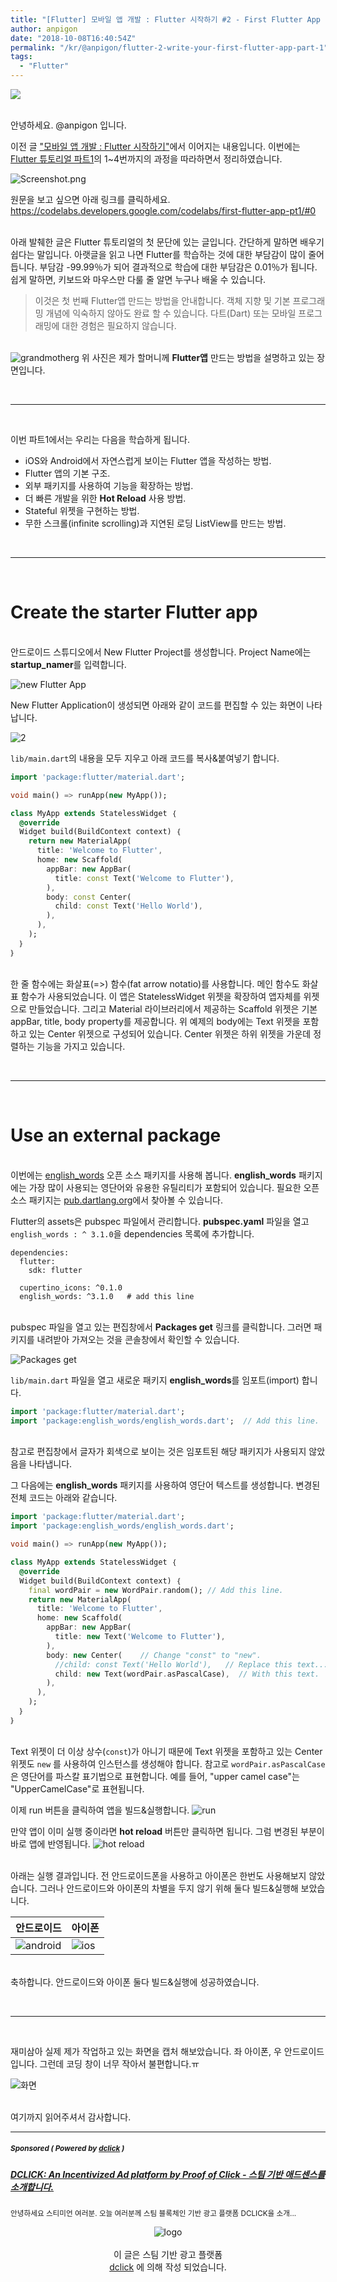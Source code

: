 ```yaml
---
title: "[Flutter] 모바일 앱 개발 : Flutter 시작하기 #2 - First Flutter App (1)"
author: anpigon
date: "2018-10-08T16:40:54Z"
permalink: "/kr/@anpigon/flutter-2-write-your-first-flutter-app-part-1"
tags:
  - "Flutter"
---
```

![](https://imgur.com/zPHGPmb.png)

<br>안녕하세요. @anpigon 입니다.

이전 글 ["모바일 앱 개발 : Flutter 시작하기"](https://steemit.com/dclick/@anpigon/-flutter--1538895504796)에서 이어지는 내용입니다. 이번에는 [Flutter 튜토리얼 파트1](https://codelabs.developers.google.com/codelabs/first-flutter-app-pt1/#0)의 1~4번까지의 과정을 따라하면서 정리하였습니다.

![Screenshot.png](https://files.steempeak.com/file/steempeak/anpigon/9pC0WxLR-Screenshot.png)

원문을 보고 싶으면 아래 링크를 클릭하세요.
https://codelabs.developers.google.com/codelabs/first-flutter-app-pt1/#0

<br>아래 발췌한 글은 Flutter 튜토리얼의 첫 문단에 있는 글입니다. 간단하게 말하면 배우기 쉽다는 말입니다. 아랫글을 읽고 나면 Flutter를 학습하는 것에 대한 부담감이 많이 줄어듭니다. 부담감 -99.99％가 되어 결과적으로 학습에 대한 부담감은 0.01％가 됩니다. 쉽게 말하면, 키보드와 마우스만 다룰 줄 알면 누구나 배울 수 있습니다.

> 이것은 첫 번째 Flutter앱 만드는 방법을 안내합니다. 객체 지향 및 기본 프로그래밍 개념에 익숙하지 않아도 완료 할 수 있습니다. 다트(Dart) 또는 모바일 프로그래밍에 대한 경험은 필요하지 않습니다.

<br>![grandmotherg](https://files.steempeak.com/file/steempeak/anpigon/uf33o5Rx-grandmother-1822564_640.jpg)
위 사진은 제가 할머니께 **Flutter앱** 만드는 방법을 설명하고 있는 장면입니다.

<br><hr><br>

이번 파트1에서는 우리는 다음을 학습하게 됩니다.

- iOS와 Android에서 자연스럽게 보이는 Flutter 앱을 작성하는 방법.
- Flutter 앱의 기본 구조.
- 외부 패키지를 사용하여 기능을 확장하는 방법.
- 더 빠른 개발을 위한 **Hot Reload** 사용 방법.
- Stateful 위젯을 구현하는 방법.
- 무한 스크롤(infinite scrolling)과 지연된 로딩 ListView를 만드는 방법.

<br><hr><br>

# Create the starter Flutter app

<br>안드로이드 스튜디오에서 New Flutter Project를 생성합니다. Project Name에는 **startup_namer**를 입력합니다.

![new Flutter App](https://files.steempeak.com/file/steempeak/anpigon/bb9gpALR-2018-10-0823.43.14.png)

New Flutter Application이 생성되면 아래와 같이 코드를 편집할 수 있는 화면이 나타납니다.

![2](https://files.steempeak.com/file/steempeak/anpigon/LEEAykcz-2018-10-0823.49.51.png)

`lib/main.dart`의 내용을 모두 지우고 아래 코드를 복사&붙여넣기 합니다.

```dart
import 'package:flutter/material.dart';

void main() => runApp(new MyApp());

class MyApp extends StatelessWidget ｛
  @override
  Widget build(BuildContext context) ｛
    return new MaterialApp(
      title: 'Welcome to Flutter',
      home: new Scaffold(
        appBar: new AppBar(
          title: const Text('Welcome to Flutter'),
        ),
        body: const Center(
          child: const Text('Hello World'),
        ),
      ),
    );
  ｝
｝
```

<br>한 줄 함수에는 화살표(=>) 함수(fat arrow notatio)를 사용합니다. 메인 함수도 화살표 함수가 사용되었습니다. 이 앱은 StatelessWidget 위젯을 확장하여 앱자체를 위젯으로 만들었습니다. 그리고 Material 라이브러리에서 제공하는 Scaffold 위젯은 기본 appBar, title, body property를 제공합니다. 위 예제의 body에는 Text 위젯을 포함하고 있는 Center 위젯으로 구성되어 있습니다. Center 위젯은 하위 위젯을 가운데 정렬하는 기능을 가지고 있습니다. 

<br><hr><br>

# Use an external package

<br>이번에는 [english_words](https://pub.dartlang.org/packages/english_words) 오픈 소스 패키지를 사용해 봅니다. **english_words** 패키지에는 가장 많이 사용되는 영단어와 유용한 유틸리티가 포함되어 있습니다. 필요한 오픈 소스 패키지는 [pub.dartlang.org](https://pub.dartlang.org/flutter/)에서 찾아볼 수 있습니다.

Flutter의 assets은 pubspec 파일에서 관리합니다. **pubspec.yaml** 파일을 열고 `english_words : ^ 3.1.0`을 dependencies 목록에 추가합니다.

```
dependencies:
  flutter:
    sdk: flutter

  cupertino_icons: ^0.1.0
  english_words: ^3.1.0   # add this line
```

<br>pubspec 파일을 열고 있는 편집창에서 **Packages get** 링크를 클릭합니다. 그러면 패키지를 내려받아 가져오는 것을 콘솔창에서 확인할 수 있습니다.

![Packages get](https://files.steempeak.com/file/steempeak/anpigon/xPTT4o0L-2018-10-0900.30.48.png)

`lib/main.dart` 파일을 열고 새로운 패키지 **english_words**를 임포트(import) 합니다.

```dart
import 'package:flutter/material.dart';
import 'package:english_words/english_words.dart';  // Add this line.
```

<br>참고로 편집창에서 글자가 회색으로 보이는 것은 임포트된 해당 패키지가 사용되지 않았음을 나타냅니다. 

그 다음에는 **english_words** 패키지를 사용하여 영단어 텍스트를 생성합니다. 변경된 전체 코드는 아래와 같습니다.

```dart
import 'package:flutter/material.dart';
import 'package:english_words/english_words.dart';

void main() => runApp(new MyApp());

class MyApp extends StatelessWidget ｛
  @override
  Widget build(BuildContext context) ｛
    final wordPair = new WordPair.random(); // Add this line.
    return new MaterialApp(
      title: 'Welcome to Flutter',
      home: new Scaffold(
        appBar: new AppBar(
          title: new Text('Welcome to Flutter'),
        ),
        body: new Center(    // Change "const" to "new".
          //child: const Text('Hello World'),   // Replace this text...
          child: new Text(wordPair.asPascalCase),  // With this text.
        ),
      ),
    );
  ｝
｝
```

<br>Text 위젯이 더 이상 상수(`const`)가 아니기 때문에 Text 위젯을 포함하고 있는 Center 위젯도 `new` 를 사용하여 인스턴스를 생성해야 합니다. 참고로 `wordPair.asPascalCase`은 영단어를 파스칼 표기법으로 표현합니다. 예를 들어, "upper camel case"는 "UpperCamelCase"로 표현됩니다.

이제 run 버튼을 클릭하여 앱을 빌드&실행합니다. 
![run](https://files.steempeak.com/file/steempeak/anpigon/M3ZeHoVc-2018-10-0900.57.31.png)

만약 앱이 이미 실행 중이라면 **hot reload** 버튼만 클릭하면 됩니다. 그럼 변경된 부분이 바로 앱에 반영됩니다.
![hot reload ](https://steemitimages.com/200x0/https://files.steempeak.com/file/steempeak/anpigon/DeEetXes-2018-10-0900.58.57.png)

<br>아래는 실행 결과입니다. 전 안드로이드폰을 사용하고 아이폰은 한번도 사용해보지 않았습니다. 그러나 안드로이드와 아이폰의 차별을 두지 않기 위해 둘다 빌드&실행해 보았습니다.

|안드로이드|아이폰|
|-|-|
|![android](https://steemitimages.com/250x0/https://files.steempeak.com/file/steempeak/anpigon/qCxXooBo-2018-10-0900.48.45.png)|![ios](https://steemitimages.com/320x0/https://files.steempeak.com/file/steempeak/anpigon/d9o3Bs7c-2018-10-0900.52.52.png)|

<br>축하합니다. 안드로이드와 아이폰 둘다 빌드&실행에 성공하였습니다.

<br><hr><br>

재미삼아 실제 제가 작업하고 있는 화면을 캡처 해보았습니다. 좌 아이폰, 우 안드로이드입니다. 그런데 코딩 창이 너무 작아서 불편합니다.ㅠ

![화면](https://files.steempeak.com/file/steempeak/anpigon/2VjNC94y-2018-10-0900.56.24.png)

<br>여기까지 읽어주셔서 감사합니다.

***
#####  <sub> **Sponsored ( Powered by [dclick](https://www.dclick.io) )** </sub>
##### [DCLICK: An Incentivized Ad platform by Proof of Click - 스팀 기반 애드센스를 소개합니다.](https://api.dclick.io/v1/c?x=eyJhbGciOiJIUzI1NiIsInR5cCI6IkpXVCJ9.eyJ1aWQiOiJhbnBpZ29uIiwidXJsIjoiaHR0cHM6Ly9zdGVlbWl0LmNvbS9kY2xpY2svQGRjbGljay9kY2xpY2stYW4taW5jZW50aXZpemVkLWFkLXBsYXRmb3JtLWJ5LXByb29mLW9mLWNsaWNrLSIsImlhdCI6MTUzODg5NTUwNCwiZXhwIjoxODU0MjU1NTA0fQ.dZMmd0dlJAbrN6OASmB8y6bK1fhIcDPo6XCRKPNSGbU)
<sup>안녕하세요 스티미언 여러분. 오늘 여러분께 스팀 블록체인 기반 광고 플랫폼 DCLICK을 소개...</sup>
<br><center>![logo](https://steemitimages.com/200x100/https://cdn.steemitimages.com/DQmbjkrc5UT4GgZXygAnS3mLrboAy7Y8gr7R7guB8HG3f5n/logopad500.png)<br><br>이 글은 스팀 기반 광고 플랫폼<br>[dclick](https://www.dclick.io) 에 의해 작성 되었습니다.</center>